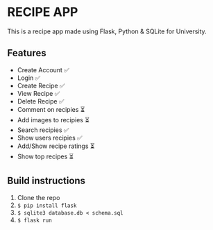 # RECIPE APP
This is a recipe app made using Flask, Python & SQLite for University.

## Features

- Create Account ✅
- Login ✅
- Create Recipe ✅
- View Recipe ✅
- Delete Recipe ✅
- Comment on recipies ⏳
- Add images to recipies ⏳
- Search recipies ✅
- Show users recipies ✅
- Add/Show recipe ratings ⏳
- Show top recipes ⏳


## Build instructions
1. Clone the repo
2. `$ pip install flask`
3. `$ sqlite3 database.db < schema.sql`
3. `$ flask run`
